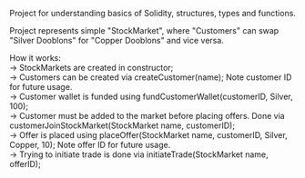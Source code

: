 Project for understanding basics of Solidity, structures, types and functions.

Project represents simple "StockMarket", where "Customers" can swap "Silver Dooblons" for "Copper Dooblons" and vice versa.

How it works:<br />
  -> StockMarkets are created in constructor;<br />
  -> Customers can be created via createCustomer(name); Note customer ID for future usage.<br />
  -> Customer wallet is funded using fundCustomerWallet(customerID, Silver, 100);<br />
  -> Customer must be added to the market before placing offers. Done via customerJoinStockMarket(StockMarket name, customerID);<br />
  -> Offer is placed using placeOffer(StockMarket name, customerID, Silver, Copper, 10); Note offer ID for future usage.<br />
  -> Trying to initiate trade is done via initiateTrade(StockMarket name, offerID);
